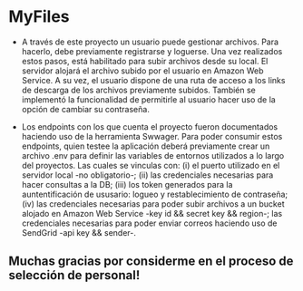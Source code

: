 # MyFiles
* A través de este proyecto un usuario puede gestionar archivos. Para hacerlo, debe previamente registrarse y loguerse. Una vez realizados estos pasos, está habilitado para subir archivos desde su local. El servidor alojará el archivo subido por el usuario en Amazon Web Service. A su vez, el usuario dispone de una ruta de acceso a los links de descarga de los archivos previamente subidos. También se implementó la funcionalidad de permitirle al usuario hacer uso de la opción de cambiar su contraseña. 

* Los endpoints con los que cuenta el proyecto fueron documentados haciendo uso de la herramienta Swwager. Para poder consumir estos endpoints, quien testee la aplicación deberá previamente crear un archivo .env para definir las variables de entornos utilizados a lo largo del proyectos. Las cuales se vinculas con: (i) el puerto utilizado en el servidor local -no obligatorio-; (ii) las credenciales necesarias para hacer consultas a la DB; (iii) los token generados para la auntentificación de ususario: logueo y restablecimiento de contraseña; (iv) las credenciales necesarias para poder subir archivos a un bucket alojado en Amazon Web Service -key id && secret key && region-; las credenciales necesarias para poder enviar correos haciendo uso de SendGrid -api key && sender-.

## Muchas gracias por considerme en el proceso de selección de personal!